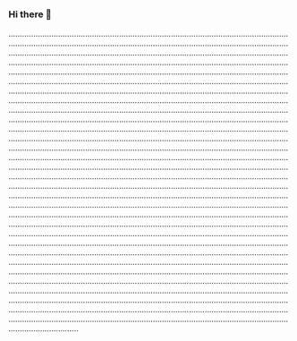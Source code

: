 ### Hi there 👋

...................................................................................................................................................................................................................................................................................................................................................................................................................................................................................................................................................................................................................................................................................................................................................................................................................................................................................................................................................................................................................................................................................................................................................................................................................................................................................................................................................................................................................................................................................................................................................................................................................................................................................................................................................................................................................................................................................................................................................................................................................................................................................................................................................................................................................................................................................................................................................................................................................................................................................................................................................................................................................................................................................................................................................................................................................................................................................................................................................................................................................................................................................................................................................................................................................................................................................................................................................................................................................................................................................................................................................................................................................................................................................................................................................................................................................................................................................................................................................................................................................................